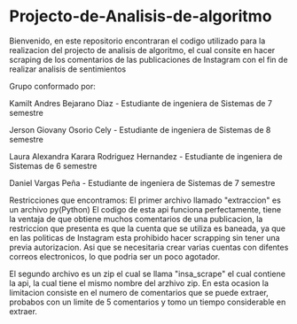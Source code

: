 # Projecto-de-Analisis-de-algoritmo

Bienvenido, en este repositorio encontraran el codigo utilizado para la realizacion del projecto de analisis de algoritmo, el cual consite en hacer scraping de los comentarios de las publicaciones de Instagram con el fin de realizar analisis de sentimientos

Grupo conformado por:

Kamilt Andres Bejarano Diaz - Estudiante de ingeniera de Sistemas de 7 semestre

Jerson Giovany Osorio Cely - Estudiante de ingeniera de Sistemas de 8 semestre

Laura Alexandra Karara Rodriguez Hernandez - Estudiante de ingeniera de Sistemas de 6 semestre

Daniel Vargas Peña - Estudiante de ingeniera de Sistemas de 7 semestre

Restricciones que encontramos:
El primer archivo llamado "extraccion" es un archivo py(Python)
El codigo de esta api funciona perfectamente, tiene la ventaja de que obtiene muchos comentarios de una publicacion, la restriccion que presenta es que la cuenta que se utiliza es baneada, ya que en las politicas de Instagram esta prohibido hacer scrapping sin tener una previa autorizacion. Asi que se necesitaria crear varias cuentas con difentes correos electronicos, lo que podria ser un poco agotador.

El segundo archivo es un zip el cual se llama "insa_scrape" el cual contiene la api, la cual tiene el mismo nombre del arzhivo zip. En esta ocasion la limitacion consiste en el numero de comentarios que se puede extraer, probabos con un limite de 5 comentarios y tomo un tiempo considerable en extraer.



